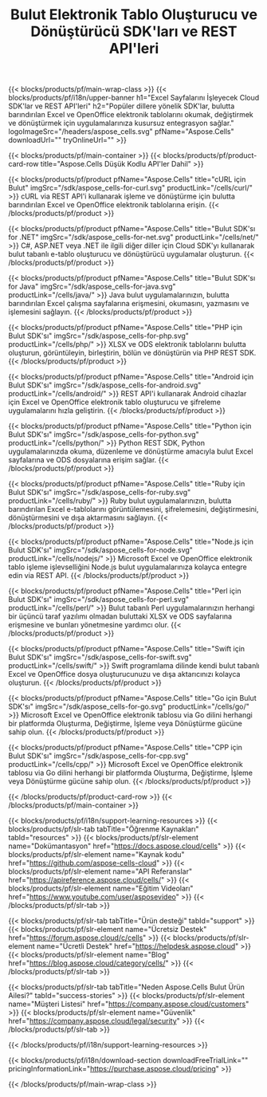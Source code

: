 ﻿---
title:  Bulut Elektronik Tablo Oluşturucu ve Dönüştürücü SDK'ları ve REST API'leri
description:  Popüler dillere yönelik SDK'lar, bulutta barındırılan Excel ve OpenOffice e-tablolarını okumak, değiştirmek ve dönüştürmek için uygulamalarınıza kusursuz entegrasyon sağlar
weight: 10
url: /tr/family
---
{{< blocks/products/pf/main-wrap-class >}}
{{< blocks/products/pf/i18n/upper-banner h1="Excel Sayfalarını İşleyecek Cloud SDK\'lar ve REST API\'leri" h2="Popüler dillere yönelik SDK\'lar, bulutta barındırılan Excel ve OpenOffice elektronik tablolarını okumak, değiştirmek ve dönüştürmek için uygulamalarınıza kusursuz entegrasyon sağlar." logoImageSrc="/headers/aspose_cells.svg" pfName="Aspose.Cells" downloadUrl="" tryOnlineUrl="" >}}

{{< blocks/products/pf/main-container >}}
{{< blocks/products/pf/product-card-row title="Aspose.Cells Düşük Kodlu API\'ler Dahil" >}}

{{< blocks/products/pf/product pfName="Aspose.Cells" title="cURL için Bulut" imgSrc="/sdk/aspose_cells-for-curl.svg" productLink="/cells/curl/" >}}
cURL via REST API'i kullanarak işleme ve dönüştürme için bulutta barındırılan Excel ve OpenOffice elektronik tablolarına erişin.
{{< /blocks/products/pf/product >}}

{{< blocks/products/pf/product pfName="Aspose.Cells" title="Bulut SDK\'sı for .NET" imgSrc="/sdk/aspose_cells-for-net.svg" productLink="/cells/net/" >}}
C#, ASP.NET veya .NET ile ilgili diğer diller için Cloud SDK'yı kullanarak bulut tabanlı e-tablo oluşturucu ve dönüştürücü uygulamalar oluşturun.
{{< /blocks/products/pf/product >}}

{{< blocks/products/pf/product pfName="Aspose.Cells" title="Bulut SDK\'sı for Java" imgSrc="/sdk/aspose_cells-for-java.svg" productLink="/cells/java/" >}}
Java bulut uygulamalarınızın, bulutta barındırılan Excel çalışma sayfalarına erişmesini, okumasını, yazmasını ve işlemesini sağlayın.
{{< /blocks/products/pf/product >}}

{{< blocks/products/pf/product pfName="Aspose.Cells" title="PHP için Bulut SDK\'sı" imgSrc="/sdk/aspose_cells-for-php.svg" productLink="/cells/php/" >}}
XLSX ve ODS elektronik tablolarını bulutta oluşturun, görüntüleyin, birleştirin, bölün ve dönüştürün via PHP REST SDK.
{{< /blocks/products/pf/product >}}

{{< blocks/products/pf/product pfName="Aspose.Cells" title="Android için Bulut SDK\'sı" imgSrc="/sdk/aspose_cells-for-android.svg" productLink="/cells/android/" >}}
REST API'i kullanarak Android cihazlar için Excel ve OpenOffice elektronik tablo oluşturucu ve şifreleme uygulamalarını hızla geliştirin.
{{< /blocks/products/pf/product >}}

{{< blocks/products/pf/product pfName="Aspose.Cells" title="Python için Bulut SDK\'sı" imgSrc="/sdk/aspose_cells-for-python.svg" productLink="/cells/python/" >}}
Python REST SDK, Python uygulamalarınızda okuma, düzenleme ve dönüştürme amacıyla bulut Excel sayfalarına ve ODS dosyalarına erişim sağlar.
{{< /blocks/products/pf/product >}}

{{< blocks/products/pf/product pfName="Aspose.Cells" title="Ruby için Bulut SDK\'sı" imgSrc="/sdk/aspose_cells-for-ruby.svg" productLink="/cells/ruby/" >}}
Ruby bulut uygulamalarınızın, bulutta barındırılan Excel e-tablolarını görüntülemesini, şifrelemesini, değiştirmesini, dönüştürmesini ve dışa aktarmasını sağlayın.
{{< /blocks/products/pf/product >}}

{{< blocks/products/pf/product pfName="Aspose.Cells" title="Node.js için Bulut SDK\'sı" imgSrc="/sdk/aspose_cells-for-node.svg" productLink="/cells/nodejs/" >}}
Microsoft Excel ve OpenOffice elektronik tablo işleme işlevselliğini Node.js bulut uygulamalarınıza kolayca entegre edin via REST API.
{{< /blocks/products/pf/product >}}

{{< blocks/products/pf/product pfName="Aspose.Cells" title="Perl için Bulut SDK\'sı" imgSrc="/sdk/aspose_cells-for-perl.svg" productLink="/cells/perl/" >}}
Bulut tabanlı Perl uygulamalarınızın herhangi bir üçüncü taraf yazılımı olmadan buluttaki XLSX ve ODS sayfalarına erişmesine ve bunları yönetmesine yardımcı olur.
{{< /blocks/products/pf/product >}}

{{< blocks/products/pf/product pfName="Aspose.Cells" title="Swift için Bulut SDK\'sı" imgSrc="/sdk/aspose_cells-for-swift.svg" productLink="/cells/swift/" >}}
Swift programlama dilinde kendi bulut tabanlı Excel ve OpenOffice dosya oluşturucunuzu ve dışa aktarıcınızı kolayca oluşturun.
{{< /blocks/products/pf/product >}}

{{< blocks/products/pf/product pfName="Aspose.Cells" title="Go için Bulut SDK\'sı" imgSrc="/sdk/aspose_cells-for-go.svg" productLink="/cells/go/" >}}
Microsoft Excel ve OpenOffice elektronik tablosu via Go dilini herhangi bir platformda Oluşturma, Değiştirme, İşleme veya Dönüştürme gücüne sahip olun.
{{< /blocks/products/pf/product >}}

{{< blocks/products/pf/product pfName="Aspose.Cells" title="CPP için Bulut SDK\'sı" imgSrc="/sdk/aspose_cells-for-cpp.svg" productLink="/cells/cpp/" >}}
Microsoft Excel ve OpenOffice elektronik tablosu via Go dilini herhangi bir platformda Oluşturma, Değiştirme, İşleme veya Dönüştürme gücüne sahip olun.
{{< /blocks/products/pf/product >}}

{{< /blocks/products/pf/product-card-row >}}
{{< /blocks/products/pf/main-container >}}

{{< blocks/products/pf/i18n/support-learning-resources >}}
{{< blocks/products/pf/slr-tab tabTitle="Öğrenme Kaynakları" tabId="resources" >}}
{{< blocks/products/pf/slr-element name="Dokümantasyon" href="https://docs.aspose.cloud/cells" >}}
{{< blocks/products/pf/slr-element name="Kaynak kodu" href="https://github.com/aspose-cells-cloud" >}}
{{< blocks/products/pf/slr-element name="API Referanslar" href="https://apireference.aspose.cloud/cells/" >}}
{{< blocks/products/pf/slr-element name="Eğitim Videoları" href="https://www.youtube.com/user/asposevideo" >}}
{{< /blocks/products/pf/slr-tab >}}

{{< blocks/products/pf/slr-tab tabTitle="Ürün desteği" tabId="support" >}}
{{< blocks/products/pf/slr-element name="Ücretsiz Destek" href="https://forum.aspose.cloud/c/cells" >}}
{{< blocks/products/pf/slr-element name="Ücretli Destek" href="https://helpdesk.aspose.cloud" >}}
{{< blocks/products/pf/slr-element name="Blog" href="https://blog.aspose.cloud/category/cells/" >}}
{{< /blocks/products/pf/slr-tab >}}

{{< blocks/products/pf/slr-tab tabTitle="Neden Aspose.Cells Bulut Ürün Ailesi?" tabId="success-stories" >}}
{{< blocks/products/pf/slr-element name="Müşteri Listesi" href="https://company.aspose.cloud/customers" >}}
{{< blocks/products/pf/slr-element name="Güvenlik" href="https://company.aspose.cloud/legal/security" >}}
{{< /blocks/products/pf/slr-tab >}}

{{< /blocks/products/pf/i18n/support-learning-resources >}}

{{< blocks/products/pf/i18n/download-section downloadFreeTrialLink="" pricingInformationLink="https://purchase.aspose.cloud/pricing" >}}

{{< /blocks/products/pf/main-wrap-class >}}
